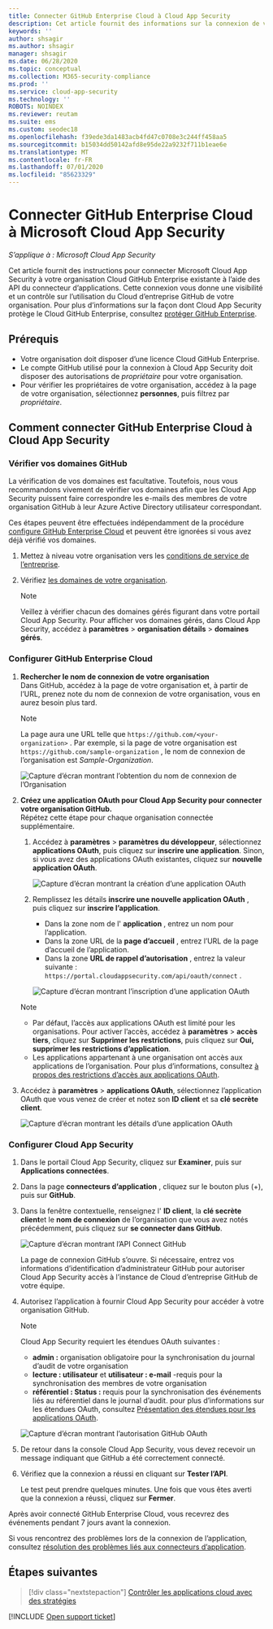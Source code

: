 ```yaml
---
title: Connecter GitHub Enterprise Cloud à Cloud App Security
description: Cet article fournit des informations sur la connexion de votre application Cloud GitHub Enterprise à Cloud App Security à l’aide du connecteur API pour la visibilité et le contrôle de l’utilisation.
keywords: ''
author: shsagir
ms.author: shsagir
manager: shsagir
ms.date: 06/28/2020
ms.topic: conceptual
ms.collection: M365-security-compliance
ms.prod: ''
ms.service: cloud-app-security
ms.technology: ''
ROBOTS: NOINDEX
ms.reviewer: reutam
ms.suite: ems
ms.custom: seodec18
ms.openlocfilehash: f39ede3da1483acb4fd47c0708e3c244ff458aa5
ms.sourcegitcommit: b15034dd50142afd8e95de22a9232f711b1eae6e
ms.translationtype: MT
ms.contentlocale: fr-FR
ms.lasthandoff: 07/01/2020
ms.locfileid: "85623329"
---
```

# <a name="connect-github-enterprise-cloud-to-microsoft-cloud-app-security"></a>Connecter GitHub Enterprise Cloud à Microsoft Cloud App Security

*S’applique à : Microsoft Cloud App Security*

Cet article fournit des instructions pour connecter Microsoft Cloud App Security à votre organisation Cloud GitHub Enterprise existante à l’aide des API du connecteur d’applications. Cette connexion vous donne une visibilité et un contrôle sur l’utilisation du Cloud d’entreprise GitHub de votre organisation. Pour plus d’informations sur la façon dont Cloud App Security protège le Cloud GitHub Enterprise, consultez [protéger GitHub Enterprise](protect-github.md).

## <a name="prerequisites"></a>Prérequis

- Votre organisation doit disposer d’une licence Cloud GitHub Enterprise.
- Le compte GitHub utilisé pour la connexion à Cloud App Security doit disposer des autorisations de *propriétaire* pour votre organisation.
- Pour vérifier les propriétaires de votre organisation, accédez à la page de votre organisation, sélectionnez **personnes**, puis filtrez par *propriétaire*.

## <a name="how-to-connect-github-enterprise-cloud-to-cloud-app-security"></a>Comment connecter GitHub Enterprise Cloud à Cloud App Security

### <a name="verify-your-github-domains"></a>Vérifier vos domaines GitHub

La vérification de vos domaines est facultative. Toutefois, nous vous recommandons vivement de vérifier vos domaines afin que les Cloud App Security puissent faire correspondre les e-mails des membres de votre organisation GitHub à leur Azure Active Directory utilisateur correspondant.

Ces étapes peuvent être effectuées indépendamment de la procédure [configure GitHub Enterprise Cloud](#configure-github-enterprise-cloud) et peuvent être ignorées si vous avez déjà vérifié vos domaines.

1. Mettez à niveau votre organisation vers les [conditions de service de l’entreprise](https://help.github.com/en/github/setting-up-and-managing-organizations-and-teams/upgrading-to-the-corporate-terms-of-service).
1. Vérifiez [les domaines de votre organisation](https://help.github.com/en/github/setting-up-and-managing-organizations-and-teams/verifying-your-organizations-domain).

    > [!NOTE]
    > Veillez à vérifier chacun des domaines gérés figurant dans votre portail Cloud App Security. Pour afficher vos domaines gérés, dans Cloud App Security, accédez à **paramètres**  >  **organisation détails**  >  **domaines gérés**.

### <a name="configure-github-enterprise-cloud"></a>Configurer GitHub Enterprise Cloud

1. **Rechercher le nom de connexion de votre organisation**  
Dans GitHub, accédez à la page de votre organisation et, à partir de l’URL, prenez note du nom de connexion de votre organisation, vous en aurez besoin plus tard.

    > [!NOTE]
    > La page aura une URL telle que `https://github.com/<your-organization>` . Par exemple, si la page de votre organisation est `https://github.com/sample-organization` , le nom de connexion de l’organisation est *Sample-Organization*.

    ![Capture d’écran montrant l’obtention du nom de connexion de l’Organisation](media/connect-github-org-login-name.png)

1. **Créez une application OAuth pour Cloud App Security pour connecter votre organisation GitHub.**  
Répétez cette étape pour chaque organisation connectée supplémentaire.

    1. Accédez à **paramètres**  >  **paramètres du développeur**, sélectionnez **applications OAuth**, puis cliquez sur **inscrire une application**. Sinon, si vous avez des applications OAuth existantes, cliquez sur **nouvelle application OAuth**.

        ![Capture d’écran montrant la création d’une application OAuth](media/connect-github-create-oauth-app.png)

    1. Remplissez les détails **inscrire une nouvelle application OAuth** , puis cliquez sur **inscrire l’application**.
        - Dans la zone nom de l' **application** , entrez un nom pour l’application.
        - Dans la zone URL de la **page d’accueil** , entrez l’URL de la page d’accueil de l’application.
        - Dans la zone **URL de rappel d’autorisation** , entrez la valeur suivante : `https://portal.cloudappsecurity.com/api/oauth/connect` .

        ![Capture d’écran montrant l’inscription d’une application OAuth](media/connect-github-register-oauth-app.png)

    > [!NOTE]
    >
    > - Par défaut, l’accès aux applications OAuth est limité pour les organisations. Pour activer l’accès, accédez à **paramètres**  >  **accès tiers**, cliquez sur **Supprimer les restrictions**, puis cliquez sur **Oui, supprimer les restrictions d’application**.
    > - Les applications appartenant à une organisation ont accès aux applications de l’organisation. Pour plus d’informations, consultez [à propos des restrictions d’accès aux applications OAuth](https://help.github.com/en/github/setting-up-and-managing-organizations-and-teams/about-oauth-app-access-restrictions).

1. Accédez à **paramètres**  >  **applications OAuth**, sélectionnez l’application OAuth que vous venez de créer et notez son **ID client** et sa **clé secrète client**.

    ![Capture d’écran montrant les détails d’une application OAuth](media/connect-github-oauth-app-details.png)

### <a name="configure-cloud-app-security"></a>Configurer Cloud App Security

1. Dans le portail Cloud App Security, cliquez sur **Examiner**, puis sur **Applications connectées**.

1. Dans la page **connecteurs d’application** , cliquez sur le bouton plus (+), puis sur **GitHub**.

1. Dans la fenêtre contextuelle, renseignez l' **ID client**, la **clé secrète client**et le **nom de connexion** de l’organisation que vous avez notés précédemment, puis cliquez sur **se connecter dans GitHub**.

    ![Capture d’écran montrant l’API Connect GitHub](media/connect-github-connect-app.png)

    La page de connexion GitHub s’ouvre. Si nécessaire, entrez vos informations d’identification d’administrateur GitHub pour autoriser Cloud App Security accès à l’instance de Cloud d’entreprise GitHub de votre équipe.

1. Autorisez l’application à fournir Cloud App Security pour accéder à votre organisation GitHub.

    > [!NOTE]
    > Cloud App Security requiert les étendues OAuth suivantes :
    >
    > - **admin :** organisation obligatoire pour la synchronisation du journal d’audit de votre organisation
    > - **lecture : utilisateur** et **utilisateur : e-mail** -requis pour la synchronisation des membres de votre organisation
    > - **référentiel : Status :** requis pour la synchronisation des événements liés au référentiel dans le journal d’audit. pour plus d’informations sur les étendues OAuth, consultez [Présentation des étendues pour les applications OAuth](https://developer.github.com/apps/building-oauth-apps/understanding-scopes-for-oauth-apps/).

    ![Capture d’écran montrant l’autorisation GitHub OAuth](media/connect-github-authorize-app.png)

1. De retour dans la console Cloud App Security, vous devez recevoir un message indiquant que GitHub a été correctement connecté.

1. Vérifiez que la connexion a réussi en cliquant sur **Tester l’API**.

    Le test peut prendre quelques minutes. Une fois que vous êtes averti que la connexion a réussi, cliquez sur **Fermer**.

Après avoir connecté GitHub Enterprise Cloud, vous recevrez des événements pendant 7 jours avant la connexion.

Si vous rencontrez des problèmes lors de la connexion de l’application, consultez [résolution des problèmes liés aux connecteurs d’application](troubleshooting-api-connectors-using-error-messages.md).

## <a name="next-steps"></a>Étapes suivantes

> [!div class="nextstepaction"]
> [Contrôler les applications cloud avec des stratégies](control-cloud-apps-with-policies.md)

[!INCLUDE [Open support ticket](includes/support.md)]
